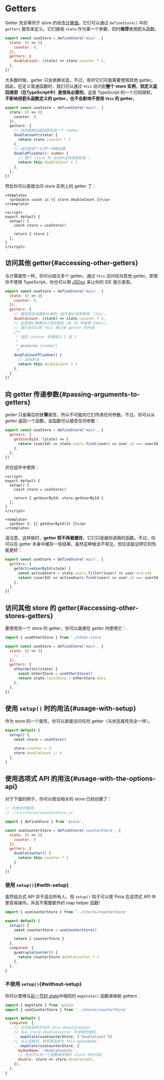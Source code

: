 # Getters

<VueSchoolLink
  href="https://vueschool.io/lessons/getters-in-pinia"
  title="Learn all about getters in Pinia"
/>

Getter 完全等同于 store 的状态[计算值](https://v3.vuejs.org/guide/reactivity-computed-watchers.html#computed-values)。它们可以通过 `defineStore()` 中的 `getters` 属性来定义。它们接收 `state` 作为第一个参数，同时**推荐**使用箭头函数。

```js
export const useStore = defineStore('main', {
  state: () => ({
    counter: 0,
  }),
  getters: {
    doubleCount: (state) => state.counter * 2,
  },
})
```

大多数时候，getter 只会依赖状态，不过，有时它们可能需要使用其他 getter。因此，在定义普通函数时，我们可以通过 `this` 访问到**整个 store 实例**，**但定义返回类型（在TypeScript中）是很有必要的**。这是 TypeScript 的一个已知限制，**不影响用箭头函数定义的 getter，也不会影响不使用 `this` 的 getter**。

```ts
export const useStore = defineStore('main', {
  state: () => ({
    counter: 0,
  }),
  getters: {
    // 自动推断出返回类型是一个 number
    doubleCount(state) {
      return state.counter * 2
    },
    // 返回类型**必须**明确设置
    doublePlusOne(): number {
      // 整个 store 的 自动补全和类型检查 ✨
      return this.doubleCount + 1
    },
  },
})
```

然后你可以直接访问 store 实例上的 getter 了：

```vue
<template>
  <p>Double count is {{ store.doubleCount }}</p>
</template>

<script>
export default {
  setup() {
    const store = useStore()

    return { store }
  },
}
</script>
```

## 访问其他 getter{#accessing-other-getters}

与计算属性一样，你可以结合多个 getter。通过 `this` 访问任何其他 getter。即使你不使用 TypeScript，你也可以用 [JSDoc](https://jsdoc.app/tags-returns.html) 来让你的 IDE 提示类型。

```js
export const useStore = defineStore('main', {
  state: () => ({
    counter: 0,
  }),
  getters: {
    // 类型是自动推断出来的，因为我们没有使用 `this`。
    doubleCount: (state) => state.counter * 2,
    // 这里我们需要自己添加类型（在 JS 中使用 JSDoc）。
    // 我们也可以用 this 来记录 getter 的内容
    /**
     * 返回 counter 的值乘以 2 加 1
     *
     * @returns {number}
     */
    doubleCountPlusOne() {
      // 自动补全 ✨
      return this.doubleCount + 1
    },
  },
})
```

## 向 getter 传递参数{#passing-arguments-to-getters}

_getter_ 只是幕后的**计算**属性，所以不可能向它们传递任何参数。不过，你可以从 _getter_ 返回一个函数，该函数可以接受任何参数：

```js
export const useStore = defineStore('main', {
  getters: {
    getUserById: (state) => {
      return (userId) => state.users.find((user) => user.id === userId)
    },
  },
})
```

并在组件中使用：

```vue
<script>
export default {
  setup() {
    const store = useStore()

    return { getUserById: store.getUserById }
  },
}
</script>

<template>
  <p>User 2: {{ getUserById(2) }}</p>
</template>
```

请注意，这样做时，**getter 将不再被缓存**，它们只是被你调用的函数。不过，你可以在 getter 本身中缓存一些结果，虽然这种做法不常见，但应该能证明它的性能更好：

```js
export const useStore = defineStore('main', {
  getters: {
    getActiveUserById(state) {
      const activeUsers = state.users.filter((user) => user.active)
      return (userId) => activeUsers.find((user) => user.id === userId)
    },
  },
})
```

## 访问其他 store 的 getter{#accessing-other-stores-getters}

要使用另一个 store 的 getter，你可以直接在 _getter_ 内使用它：

```js
import { useOtherStore } from './other-store'

export const useStore = defineStore('main', {
  state: () => ({
    // ...
  }),
  getters: {
    otherGetter(state) {
      const otherStore = useOtherStore()
      return state.localData + otherStore.data
    },
  },
})
```

## 使用 `setup()` 时的用法{#usage-with-setup}

作为 store 的一个属性，你可以直接访问任何 getter（与状态属性完全一样）。

```js
export default {
  setup() {
    const store = useStore()

    store.counter = 3
    store.doubleCount // 6
  },
}
```

## 使用选项式 API 的用法{#usage-with-the-options-api}

<VueSchoolLink
  href="https://vueschool.io/lessons/access-pinia-getters-in-the-options-api"
  title="Access Pinia Getters via the Options API"
/>

对于下面的例子，你可以假设相关的 store 已经创建了：

```js
// 示例文件路径：
// ./src/stores/counterStore.js

import { defineStore } from 'pinia',

const useCounterStore = defineStore('counterStore', {
  state: () => ({
    counter: 0
  }),
  getters: {
    doubleCounter() {
      return this.counter * 2
    }
  }
})
```

### 使用 `setup()`{#with-setup}

虽然组合式 API 并不适合所有人，但 `setup()` 钩子可以使 Pinia 在选项式 API 中更容易操作。并且不需要额外的 map helper 函数!

```js
import { useCounterStore } from '../stores/counterStore'

export default {
  setup() {
    const counterStore = useCounterStore()

    return { counterStore }
  },
  computed: {
    quadrupleCounter() {
      return counterStore.doubleCounter * 2
    },
  },
}
```

### 不使用 `setup()`{#without-setup}

你可以使用与[前一节的 state](./state.md#options-api)中相同的 `mapState()` 函数来映射 getters：

```js
import { mapState } from 'pinia'
import { useCounterStore } from '../stores/counterStore'

export default {
  computed: {
    // 允许在组件中访问 this.doubleCounter
    // 与从 store.doubleCounter 中读取的相同
    ...mapState(useCounterStore, ['doubleCount'])
    // 与上述相同，但将其注册为 this.myOwnName
    ...mapState(useCounterStore, {
      myOwnName: 'doubleCounter',
      // 你也可以写一个函数来获得对 store 的访问权
      double: store => store.doubleCount,
    }),
  },
}
```
